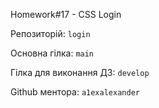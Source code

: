 Homework#17 - CSS Login

Репозиторій:  `login`

Основна гілка: `main`

Гілка для виконання ДЗ: `develop`

Github ментора: `a1exalexander`